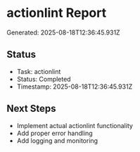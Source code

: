 # actionlint Report

Generated: 2025-08-18T12:36:45.931Z

## Status
- Task: actionlint
- Status: Completed
- Timestamp: 2025-08-18T12:36:45.931Z

## Next Steps
- Implement actual actionlint functionality
- Add proper error handling
- Add logging and monitoring
